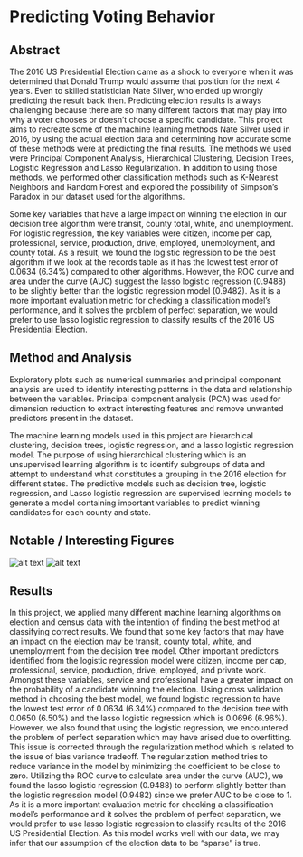 # Predicting Voting Behavior 
## Abstract 
The 2016 US Presidential Election came as a shock to everyone when it was determined that Donald Trump would assume that position for the next 4 years. Even to skilled statistician Nate Silver, who ended up wrongly predicting the result back then. Predicting election results is always challenging because there are so many different factors that may play into why a voter chooses or doesn’t choose a specific candidate. This project aims to recreate some of the machine learning methods Nate Silver used in 2016, by using the actual election data and determining how accurate some of these methods were at predicting the final results. The methods we used were Principal Component Analysis, Hierarchical Clustering, Decision Trees, Logistic Regression and Lasso Regularization. In addition to using those methods, we performed other classification methods such as K-Nearest Neighbors and Random Forest and explored the possibility of Simpson’s Paradox in our dataset used for the algorithms.

Some key variables that have a large impact on winning the election in our decision tree algorithm were transit, county total, white, and unemployment. For logistic regression, the key variables were citizen, income per cap, professional, service, production, drive, employed, unemployment, and county total. As a result, we found the logistic regression to be the best algorithm if we look at the records table as it has the lowest test error of 0.0634 (6.34%) compared to other algorithms. However, the ROC curve and area under the curve (AUC) suggest the lasso logistic regression (0.9488) to be slightly better than the logistic regression model (0.9482). As it is a more important evaluation metric for checking a classification model’s performance, and it solves the problem of perfect separation, we would prefer to use lasso logistic regression to classify results of the 2016 US Presidential Election.

## Method and Analysis
Exploratory plots such as numerical summaries and principal component analysis are used to identify interesting patterns in the data and relationship between the variables. Principal component analysis (PCA) was used for dimension reduction to extract interesting features and remove unwanted predictors present in the dataset.

The machine learning models used in this project are hierarchical clustering, decision trees, logistic regression, and a lasso logistic regression model. The purpose of using hierarchical clustering which is an unsupervised learning algorithm is to identify subgroups of data and attempt to understand what constitutes a grouping in the 2016 election for different states. The predictive models such as decision tree, logistic regression, and Lasso logistic regression are supervised learning models to generate a model containing important variables to predict winning candidates for each county and state.

## Notable / Interesting Figures
![alt text](https://github.com/jasminekwok/election2016-analysis/blob/main/Predicting-Voting-Behavior-2016-election_files/figure-html/unnamed-chunk-11-1.png)
![alt text](https://github.com/jasminekwok/election2016-analysis/blob/main/Predicting-Voting-Behavior-2016-election_files/figure-html/unnamed-chunk-10-1.png)

## Results
In this project, we applied many different machine learning algorithms on election and census data with the intention of finding the best method at classifying correct results. We found that some key factors that may have an impact on the election may be transit, county total, white, and unemployment from the decision tree model. Other important predictors identified from the logistic regression model were citizen, income per cap, professional, service, production, drive, employed, and private work. Amongst these variables, service and professional have a greater impact on the probability of a candidate winning the election. Using cross validation method in choosing the best model, we found logistic regression to have the lowest test error of 0.0634 (6.34%) compared to the decision tree with 0.0650 (6.50%) and the lasso logistic regression which is 0.0696 (6.96%). However, we also found that using the logistic regression, we encountered the problem of perfect separation which may have arised due to overfitting. This issue is corrected through the regularization method which is related to the issue of bias variance tradeoff. The regularization method tries to reduce variance in the model by minimizing the coefficient to be close to zero. Utilizing the ROC curve to calculate area under the curve (AUC), we found the lasso logistic regression (0.9488) to perform slightly better than the logistic regression model (0.9482) since we prefer AUC to be close to 1. As it is a more important evaluation metric for checking a classification model’s performance and it solves the problem of perfect separation, we would prefer to use lasso logistic regression to classify results of the 2016 US Presidential Election. As this model works well with our data, we may infer that our assumption of the election data to be “sparse” is true.
